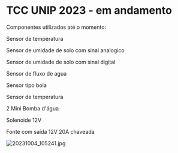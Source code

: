 # TCC UNIP 2023 - em andamento 
 
Componentes utilizados até o momento:

Sensor de temperatura

Sensor de umidade de solo com sinal analogico
 
Sensor de umidade de solo com sinal digital
 
Sensor de fluxo de agua 

Sensor tipo boia 

Sensor de temperatura 

2 Mini Bomba d'água 

Solenoide 12V

Fonte com saída 12V 20A chaveada 


![20231004_105241.jpg](https://github.com/anderson1610/Irrigacao-tomate-cereja/assets/74426791/2b29fcb9-ae13-4cda-b757-7a55c7468d10)



